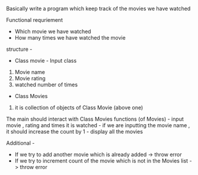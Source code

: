 Basically write a program which keep track of the movies we have watched 

Functional requriement 
- Which movie we have watched 
- How many times we have watched the movie 

structure - 

- Class movie -
Input class
1. Movie name 
2. Movie rating 
3. watched number of times 

- Class Movies 
1. it is collection of objects of Class Movie (above one)


The main should interact with Class Movies 
functions (of Movies)
    - input movie , rating and times it is watched
    - if we are inputting the movie name , it should increase the count by 1
    - display all the movies 



Additional - 
- If we try to add another movie which is already added -> throw error 
- If we try to increment count of the movie which is not in the Movies list -> throw error 
    